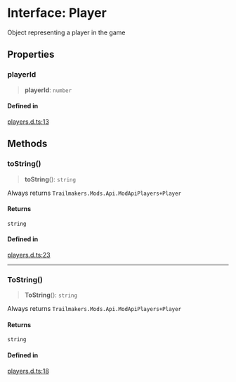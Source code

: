 # Interface: Player

Object representing a player in the game

## Properties

### playerId

> **playerId**: `number`

#### Defined in

[players.d.ts:13](https://github.com/trailtypes/trailtypes/blob/d937f1d958c278d7992fcdc0bff4efed599850d4/types/players.d.ts#L13)

## Methods

### toString()

> **toString**(): `string`

Always returns `Trailmakers.Mods.Api.ModApiPlayers+Player`

#### Returns

`string`

#### Defined in

[players.d.ts:23](https://github.com/trailtypes/trailtypes/blob/d937f1d958c278d7992fcdc0bff4efed599850d4/types/players.d.ts#L23)

***

### ToString()

> **ToString**(): `string`

Always returns `Trailmakers.Mods.Api.ModApiPlayers+Player`

#### Returns

`string`

#### Defined in

[players.d.ts:18](https://github.com/trailtypes/trailtypes/blob/d937f1d958c278d7992fcdc0bff4efed599850d4/types/players.d.ts#L18)
